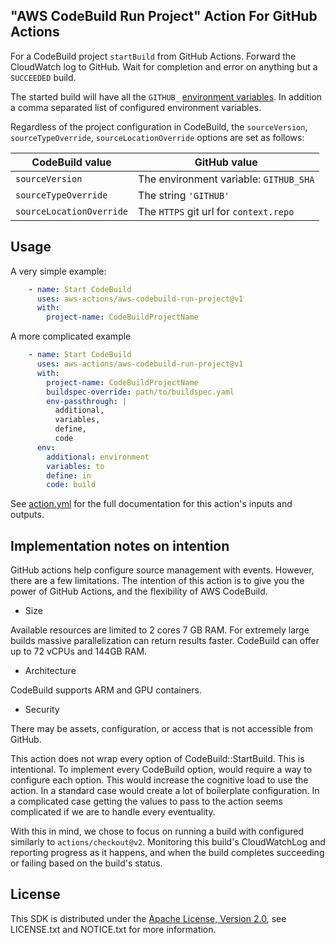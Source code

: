 ## "AWS CodeBuild Run Project" Action For GitHub Actions

For a CodeBuild project `startBuild` from GitHub Actions.
Forward the CloudWatch log to GitHub.
Wait for completion and error on anything but a `SUCCEEDED` build.

The started build will have all the `GITHUB_` [environment variables](https://help.github.com/en/actions/automating-your-workflow-with-github-actions/using-environment-variables#default-environment-variables).
In addition a comma separated list of configured environment variables.

Regardless of the project configuration in CodeBuild,
the `sourceVersion`, `sourceTypeOverride`, `sourceLocationOverride` options are set as follows:

| CodeBuild value | GitHub value |
| ------------- |-------------|
| `sourceVersion` | The environment variable: `GITHUB_SHA` |
| `sourceTypeOverride` | The string `'GITHUB'` |
| `sourceLocationOverride` | The `HTTPS` git url for `context.repo`|

## Usage

A very simple example:

```yaml
    - name: Start CodeBuild
      uses: aws-actions/aws-codebuild-run-project@v1
      with:
        project-name: CodeBuildProjectName
```

A more complicated example

```yaml
    - name: Start CodeBuild
      uses: aws-actions/aws-codebuild-run-project@v1
      with:
        project-name: CodeBuildProjectName
        buildspec-override: path/to/buildspec.yaml
        env-passthrough: |
          additional,
          variables,
          define,
          code
      env:
        additional: environment
        variables: to
        define: in
        code: build
```

See [action.yml](action.yml) for the full documentation for this action's inputs and outputs.

## Implementation notes on intention

GitHub actions help configure source management with events.
However, there are a few limitations.
The intention of this action is to give you the power of GitHub Actions,
and the flexibility of AWS CodeBuild.

* Size

Available resources are limited to 2 cores 7 GB RAM.
For extremely large builds massive parallelization can return results faster.
CodeBuild can offer up to 72 vCPUs and 144GB RAM.
* Architecture

CodeBuild supports ARM and GPU containers.
* Security

There may be assets, configuration, or access that is not accessible from GitHub.

This action does not wrap every option of CodeBuild::StartBuild.
This is intentional.
To implement every CodeBuild option,
would require a way to configure each option.
This would increase the cognitive load to use the action.
In a standard case would create a lot of boilerplate configuration.
In a complicated case getting the values to pass to the action
seems complicated if we are to handle every eventuality.

With this in mind,
we chose to focus on running a build
with configured similarly to `actions/checkout@v2`.
Monitoring this build's CloudWatchLog and reporting progress as it happens,
and when the build completes succeeding or failing based on the build's status.

## License

This SDK is distributed under the
[Apache License, Version 2.0](http://www.apache.org/licenses/LICENSE-2.0),
see LICENSE.txt and NOTICE.txt for more information.

